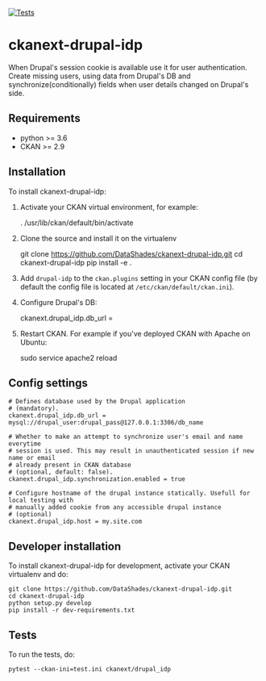 [![Tests](https://github.com/DataShades/ckanext-drupal-idp/workflows/Tests/badge.svg?branch=main)](https://github.com/DataShades/ckanext-drupal-idp/actions)

# ckanext-drupal-idp

When Drupal's session cookie is available use it for user authentication. Create missing users, using data from Drupal's DB and synchronize(conditionally) fields when user details changed on Drupal's side.


## Requirements

* python >= 3.6
* CKAN >= 2.9


## Installation

To install ckanext-drupal-idp:

1. Activate your CKAN virtual environment, for example:

     . /usr/lib/ckan/default/bin/activate

2. Clone the source and install it on the virtualenv

    git clone https://github.com/DataShades/ckanext-drupal-idp.git
    cd ckanext-drupal-idp
    pip install -e .

3. Add `drupal-idp` to the `ckan.plugins` setting in your CKAN
   config file (by default the config file is located at
   `/etc/ckan/default/ckan.ini`).

4. Configure Drupal's DB:

    ckanext.drupal_idp.db_url = <URL>

4. Restart CKAN. For example if you've deployed CKAN with Apache on Ubuntu:

     sudo service apache2 reload


## Config settings

	# Defines database used by the Drupal application
	# (mandatory).
	ckanext.drupal_idp.db_url = mysql://drupal_user:drupal_pass@127.0.0.1:3306/db_name

	# Whether to make an attempt to synchronize user's email and name everytime
    # session is used. This may result in unauthenticated session if new name or email
    # already present in CKAN database
	# (optional, default: false).
    ckanext.drupal_idp.synchronization.enabled = true

    # Configure hostname of the drupal instance statically. Usefull for local testing with
    # manually added cookie from any accessible drupal instance
    # (optional)
    ckanext.drupal_idp.host = my.site.com

## Developer installation

To install ckanext-drupal-idp for development, activate your CKAN virtualenv and
do:

    git clone https://github.com/DataShades/ckanext-drupal-idp.git
    cd ckanext-drupal-idp
    python setup.py develop
    pip install -r dev-requirements.txt


## Tests

To run the tests, do:

    pytest --ckan-ini=test.ini ckanext/drupal_idp
